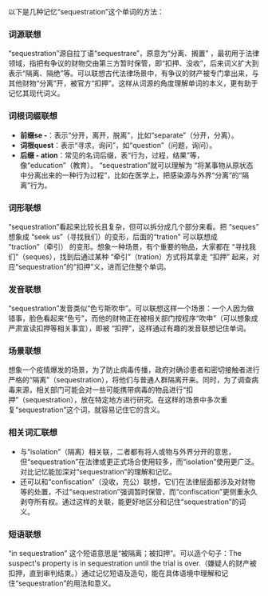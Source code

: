 以下是几种记忆“sequestration”这个单词的方法：

### 词源联想
“sequestration”源自拉丁语“sequestrare”，原意为“分离、搁置” ，最初用于法律领域，指把有争议的财物交由第三方暂时保管，即“扣押、没收”，后来词义扩大到表示“隔离、隔绝”等。可以联想古代法律场景中，有争议的财产被专门拿出来，与其他财物“分离”开，被官方“扣押”。这样从词源的角度理解单词的本义，更有助于记忆其现代词义。

### 词根词缀联想
 - **前缀se -**：表示“分开，离开，脱离”，比如“separate”（分开，分离）。
 - **词根quest**：表示“寻求，询问”，如“question”（问题，询问）。
 - **后缀 - ation**：常见的名词后缀，表“行为，过程，结果”等，像“education”（教育）。
 “sequestration”就可以理解为 “将某事物从原状态中分离出来的一种行为过程”，比如在医学上，把感染源与外界“分离”的“隔离”行为。

### 词形联想
“sequestration”看起来比较长且复杂，但可以拆分成几个部分来看。把 “seques” 想象成 “seek us”（寻找我们）的变形，后面的“tration” 可以联想成 “traction”（牵引） 的变形。想象一种场景，有个重要的物品，大家都在 “寻找我们”（seques），找到后通过某种 “牵引”（tration）方式将其拿走 “扣押” 起来，对应“sequestration”的“扣押”义，进而记住整个单词。

### 发音联想
“sequestration”发音类似“色亏斯吹申”。可以联想这样一个场景：一个人因为做错事，脸色看起来“色亏”，而他的财物正在被相关部门按程序“吹申”（可以想象成严肃宣读扣押等相关事宜），即被 “扣押”，这样通过有趣的发音联想记住单词。

### 场景联想
想象一个疫情爆发的场景，为了防止病毒传播，政府对确诊患者和密切接触者进行严格的“隔离”（sequestration），将他们与普通人群隔离开来。同时，为了调查病毒来源，相关部门可能会对一些可能携带病毒的物品进行“扣押”（sequestration），放在特定地方进行研究。在这样的场景中多次重复“sequestration”这个词，就容易记住它的含义。

### 相关词汇联想
 - 与“isolation”（隔离）相关联，二者都有将人或物与外界分开的意思，但“sequestration”在法律或更正式场合使用较多，而“isolation”使用更广泛。对比记忆能加深对“sequestration”的理解和记忆。
 - 还可以和“confiscation”（没收，充公）联想，它们在法律层面都涉及对财物等的处置，不过“sequestration”强调暂时保管，而“confiscation”更侧重永久剥夺所有权。通过这样的关联，能更好地区分和记住“sequestration”的词义。

### 短语联想
“in sequestration” 这个短语意思是“被隔离；被扣押”。可以造个句子：The suspect's property is in sequestration until the trial is over.（嫌疑人的财产被扣押，直到审判结束。）通过记忆短语及造句，能在具体语境中理解和记住“sequestration”的用法和意义。 